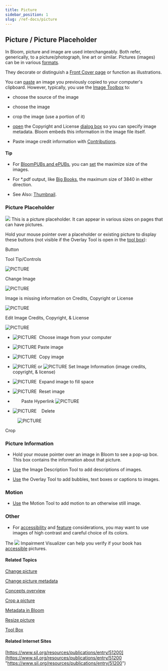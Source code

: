 ```yaml
---
title: Picture
sidebar_position: 1
slug: /ref-docs/picture
---
```


## Picture / Picture Placeholder

In Bloom, picture and image are used interchangeably. Both refer, generically, to a picture/photograph, line art or similar. Pictures (images) can be in various [formats](Picture_format.md).

They decorate or distinguish a [Front Cover page](Front_Cover_page.md) or function as illustrations.

You can [paste](../Tasks/Edit_tasks/Change_picture.md) an image you previously copied to your computer's clipboard. However, typically, you use the [Image Toolbox](../User_Interface/Dialog_boxes/Image_Toolbox.md) to:

-   choose the source of the image
    
-   choose the image
    
-   crop the image (use a portion of it)
    
-   [open](../Tasks/Edit_tasks/Change_picture_metadata.md) the Copyright and License [dialog box](../User_Interface/Dialog_boxes/Copyright_License_dialog_box_Images.md) so you can specify image metadata. Bloom embeds this information in the image file itself.
    
-   Paste image credit information with [Contributions](Contributions.md).
    

#### Tip

-   For [BloomPUBs and ePUBs](../Tasks/Publish_tasks/Digital_publishing_options.md), you can [set](../User_Interface/Dialog_boxes/Book_Settings_dialog_box.md) the maximize size of the images.
    
-   For \*.pdf output, like [Big Books](Big_Book.md), the maximum size of 3840 in either direction.
    
-   See Also: [Thumbnail](Thumbnail.md).
    

### Picture Placeholder

![](/ref-docs-assets/images/Tasks/imageplaceholder.png) This is a picture placeholder. It can appear in various sizes on pages that can have pictures.

Hold your mouse pointer over a placeholder or existing picture to display these buttons (not visible if the Overlay Tool is open in the [tool box](Tool_Box.md)):

 

Button

Tool Tip/Controls

![PICTURE](/ref-docs-assets/images/Concepts/ChoosePictureButton.png)

Change Image

![PICTURE](/ref-docs-assets/images/Concepts/CopyrightNOT_OKbutton.png)

Image is missing information on Credits, Copyright or License

![PICTURE](/ref-docs-assets/images/Concepts/CopyrightOKbutton.png)

Edit Image Credits, Copyright, & License

![PICTURE](/ref-docs-assets/images/Concepts/MoreButtonOptions.png)

-   ![PICTURE](/ref-docs-assets/images/ChooseVideoOverlay.png)  Choose image from your computer
    
-   ![PICTURE](/ref-docs-assets/images/PasteImageOverlay.png) Paste image
    
-   ![PICTURE](/ref-docs-assets/images/CopyImageOverlay.png)  Copy image
    
-   ![PICTURE](/ref-docs-assets/images/SetImageInfoOverlay.png) or ![PICTURE](/ref-docs-assets/images/Concepts/SetImageInfoONLY.png) Set Image Information (image credits, copyright, & license)
    
-   ![PICTURE](/ref-docs-assets/images/Concepts/ExpandImage2Fit.png)  Expand image to fill space
    
-   ![PICTURE](/ref-docs-assets/images/Concepts/ResetImage.png)  Reset image
    
-          Paste Hyperlink ![PICTURE](/ref-docs-assets/images/EnterpriseStar.png)
    
-   ![PICTURE](/ref-docs-assets/images/Concepts/DeleteImage.png)    Delete
    

          ![PICTURE](/ref-docs-assets/images/Concepts/CropImage.png)

Crop

### Picture Information

-   Hold your mouse pointer over an image in Bloom to see a pop-up box. This box contains the information about that picture.
    
-   [Use](../Tasks/Edit_tasks/Image_Description_Tool/Using_the_Image_Description_Tool.md) the Image Description Tool to add descriptions of images.
    
-   [Use](../Tasks/Edit_tasks/Overlay_Tool/Using_the_Overlay_Tool.md) the Overlay Tool to add bubbles, text boxes or captions to images.
    

### Motion

-   [Use](../Tasks/Edit_tasks/Motion_Tool/Using_the_Motion_Tool.md) the Motion Tool to add motion to an otherwise still image.
    

### Other

-   For [accessibility](../Tasks/Publish_tasks/Accessibility.md) and [feature](../Tasks/Publish_tasks/Features.md) considerations, you may want to use images of high contrast and careful choice of its colors.
    

The ![](/ref-docs-assets/images/Tasks/Edit_tasks/Impairment_Visualizer/ImpairmentVisualizerBlueIcon.png) Impairment Visualizer can help you verify if your book has [accessible](../Tasks/Publish_tasks/Accessibility.md) pictures.

#### Related Topics

[Change picture](../Tasks/Edit_tasks/Change_picture.md)

[Change picture metadata](../Tasks/Edit_tasks/Change_picture_metadata.md)

[Concepts overview](Concepts_overview.md)

[Crop a picture](../Tasks/Edit_tasks/Crop_a_picture.md)

[Metadata in Bloom](Metadata_in_Bloom.md)

[Resize picture](../Tasks/Edit_tasks/Resize_a_picture.md)

[Tool Box](Tool_Box.md)

#### Related Internet Sites

[https://www.sil.org/resources/publications/entry/51200](https://www.sil.org/resources/publications/entry/51200 "https://www.sil.org/resources/publications/entry/51200")